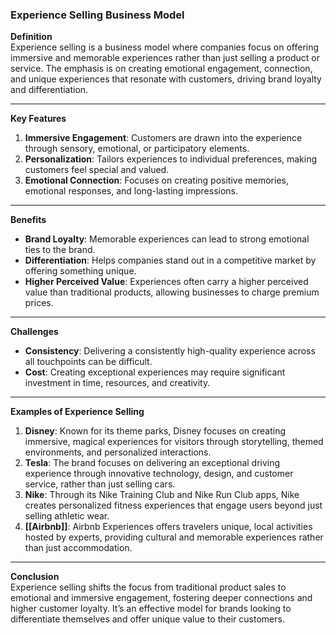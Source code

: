### Experience Selling Business Model

**Definition**  
Experience selling is a business model where companies focus on offering immersive and memorable experiences rather than just selling a product or service. The emphasis is on creating emotional engagement, connection, and unique experiences that resonate with customers, driving brand loyalty and differentiation.

---

**Key Features**

1. **Immersive Engagement**: Customers are drawn into the experience through sensory, emotional, or participatory elements.
2. **Personalization**: Tailors experiences to individual preferences, making customers feel special and valued.
3. **Emotional Connection**: Focuses on creating positive memories, emotional responses, and long-lasting impressions.

---

**Benefits**

- **Brand Loyalty**: Memorable experiences can lead to strong emotional ties to the brand.
- **Differentiation**: Helps companies stand out in a competitive market by offering something unique.
- **Higher Perceived Value**: Experiences often carry a higher perceived value than traditional products, allowing businesses to charge premium prices.

---

**Challenges**

- **Consistency**: Delivering a consistently high-quality experience across all touchpoints can be difficult.
- **Cost**: Creating exceptional experiences may require significant investment in time, resources, and creativity.

---

**Examples of Experience Selling**

1. **Disney**: Known for its theme parks, Disney focuses on creating immersive, magical experiences for visitors through storytelling, themed environments, and personalized interactions.
2. **Tesla**: The brand focuses on delivering an exceptional driving experience through innovative technology, design, and customer service, rather than just selling cars.
3. **Nike**: Through its Nike Training Club and Nike Run Club apps, Nike creates personalized fitness experiences that engage users beyond just selling athletic wear.
4. **[[Airbnb]]**: Airbnb Experiences offers travelers unique, local activities hosted by experts, providing cultural and memorable experiences rather than just accommodation.

---

**Conclusion**  
Experience selling shifts the focus from traditional product sales to emotional and immersive engagement, fostering deeper connections and higher customer loyalty. It’s an effective model for brands looking to differentiate themselves and offer unique value to their customers.